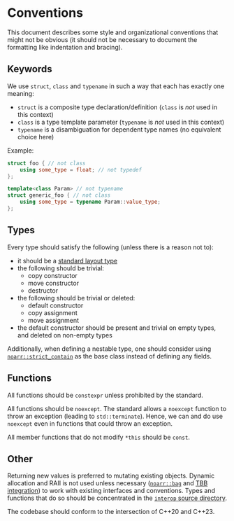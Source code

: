 # Conventions

This document describes some style and organizational conventions that might not be obvious
(it should not be necessary to document the formatting like indentation and bracing).


## Keywords

We use `struct`, `class` and `typename` in such a way that each has exactly one meaning:

- `struct` is a composite type declaration/definition (`class` is *not* used in this context)
- `class` is a type template parameter (`typename` is *not* used in this context)
- `typename` is a disambiguation for dependent type names (no equivalent choice here)

Example:

```cpp
struct foo { // not class
	using some_type = float; // not typedef
};

template<class Param> // not typename
struct generic_foo { // not class
	using some_type = typename Param::value_type;
};
```


## Types

Every type should satisfy the following (unless there is a reason not to):

- it should be a [standard layout type](https://en.cppreference.com/w/cpp/named_req/StandardLayoutType)
- the following should be trivial:
  - copy constructor
  - move constructor
  - destructor
- the following should be trivial or deleted:
  - default constructor
  - copy assignment
  - move assignment
- the default constructor should be present and trivial on empty types, and deleted on non-empty types

Additionally, when defining a nestable type, one should consider using [`noarr::strict_contain`](Contain.md) as the base class instead of defining any fields.


## Functions

All functions should be `constexpr` unless prohibited by the standard.

All functions should be `noexcept`.
The standard allows a `noexcept` function to throw an exception (leading to `std::terminate`).
Hence, we can and do use `noexcept` even in functions that could throw an exception.

All member functions that do not modify `*this` should be `const`.


## Other

Returning new values is preferred to mutating existing objects.
Dynamic allocation and RAII is not used unless necessary ([`noarr::bag`](../BasicUsage.md#bag) and [TBB integration](../Traverser.md#traverser-range-and-tbb-integration))
to work with existing interfaces and conventions.
Types and functions that do so should be concentrated in the [`interop` source directory](../../include/noarr/structures/interop/).

The codebase should conform to the intersection of C++20 and C++23.
